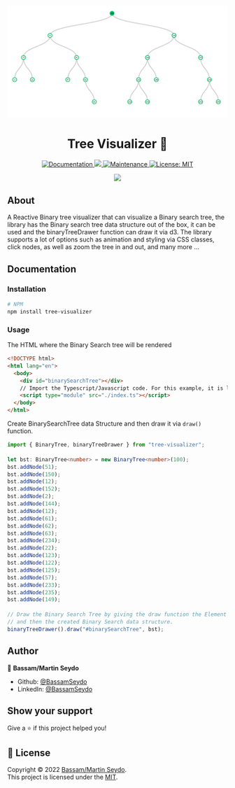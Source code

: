 
#
![Binary Tree](./src/assets/binary-search-tree.png)

<h1 align="center"> Tree Visualizer 👋</h1>
<p align="center">
  <a href="https://github.com/seydobassam/tree-visualizer#readme#options" target="_blank">
    <img alt="Documentation" src="https://img.shields.io/badge/Reactive%3F-Yes-green" />
  </a>
  <a href="http://www.typescriptlang.org/" target="_blank">
    <img src="https://img.shields.io/github/languages/top/seydobassam/tree-visualizer?style=flat-square" />
  </a>
  <a href="https://github.com/seydobassam/tree-visualizer/issues" target="_blank">
    <img alt="Maintenance" src="https://img.shields.io/github/issues/seydobassam/tree-visualizer" />
  </a>
  <a href="https://github.com/seydobassam/binary-tree/blob/master/LICENSE" target="_blank">
    <img alt="License: MIT" src="https://img.shields.io/github/license/seydobassam/tree-visualizer?style=flat-square"/>
  </a>
</p>
<p align="center"> 
  <img src="./react-tree-vis-demo.gif" width="700" />
<p/>

## About

A Reactive Binary tree visualizer that can visualize a Binary search tree, the library has the Binary search tree data structure out of the box, it can be used and the binaryTreeDrawer function can draw it via d3.  The library supports a lot of options such as animation and styling via CSS classes, click nodes, as well as zoom the tree in and out, and many more ...

## Documentation

### Installation

```sh
# NPM
npm install tree-visualizer
```

### Usage

The HTML where the Binary Search tree will be rendered

```html
<!DOCTYPE html>
<html lang="en">
  <body>
    <div id="binarySearchTree"></div>
    // Import the Typescript/Javascript code. For this example, it is located in the index.ts file.
    <script type="module" src="./index.ts"></script>
  </body>
</html>

```

Create BinarySearchTree data Structure and then draw it via  `draw()` function.

```ts
import { BinaryTree, binaryTreeDrawer } from "tree-visualizer";

let bst: BinaryTree<number> = new BinaryTree<number>(100);
bst.addNode(51);
bst.addNode(150);
bst.addNode(12);
bst.addNode(152);
bst.addNode(2);
bst.addNode(144);
bst.addNode(12);
bst.addNode(61);
bst.addNode(62);
bst.addNode(63);
bst.addNode(234);
bst.addNode(22);
bst.addNode(123);
bst.addNode(122);
bst.addNode(125);
bst.addNode(57);
bst.addNode(233);
bst.addNode(235);
bst.addNode(149);

// Draw the Binary Search Tree by giving the draw function the Element Id where the Binary Search tree will render 
// and then the created Binary Search data structure.
binaryTreeDrawer().draw("#binarySearchTree", bst);
```
## Author

👤 **Bassam/Martin Seydo**

- Github: [@BassamSeydo](https://github.com/seydobassam)
- LinkedIn: [@BassamSeydo](https://linkedin.com/in/bassam-seydo-3a887a150/)

## Show your support

Give a ⭐️ if this project helped you!

## 📝 License

Copyright © 2022 [Bassam/Martin Seydo](https://github.com/seydobassam).<br />
This project is licensed under the [MIT](https://github.com/seydobassam/tree-visualizer/blob/master/LICENSE).